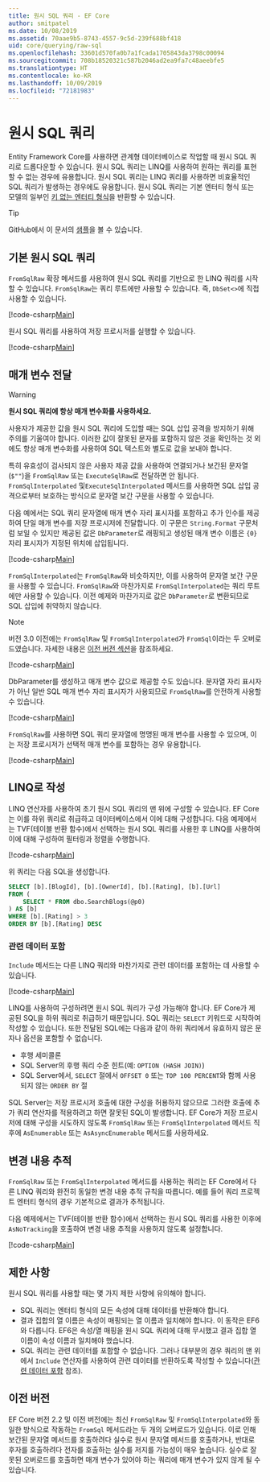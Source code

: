 ```yaml
---
title: 원시 SQL 쿼리 - EF Core
author: smitpatel
ms.date: 10/08/2019
ms.assetid: 70aae9b5-8743-4557-9c5d-239f688bf418
uid: core/querying/raw-sql
ms.openlocfilehash: 33601d570fa0b7a1fcada1705843da3798c00094
ms.sourcegitcommit: 708b18520321c587b2046ad2ea9fa7c48aeebfe5
ms.translationtype: HT
ms.contentlocale: ko-KR
ms.lasthandoff: 10/09/2019
ms.locfileid: "72181983"
---
```

# <a name="raw-sql-queries"></a>원시 SQL 쿼리

Entity Framework Core를 사용하면 관계형 데이터베이스로 작업할 때 원시 SQL 쿼리로 드롭다운할 수 있습니다. 원시 SQL 쿼리는 LINQ를 사용하여 원하는 쿼리를 표현할 수 없는 경우에 유용합니다. 원시 SQL 쿼리는 LINQ 쿼리를 사용하면 비효율적인 SQL 쿼리가 발생하는 경우에도 유용합니다. 원시 SQL 쿼리는 기본 엔터티 형식 또는 모델의 일부인 [키 없는 엔터티 형식](xref:core/modeling/keyless-entity-types)을 반환할 수 있습니다.

> [!TIP]  
> GitHub에서 이 문서의 [샘플](https://github.com/aspnet/EntityFramework.Docs/tree/master/samples/core/Querying/RawSQL/Sample.cs)을 볼 수 있습니다.

## <a name="basic-raw-sql-queries"></a>기본 원시 SQL 쿼리

`FromSqlRaw` 확장 메서드를 사용하여 원시 SQL 쿼리를 기반으로 한 LINQ 쿼리를 시작할 수 있습니다. `FromSqlRaw`는 쿼리 루트에만 사용할 수 있습니다. 즉, `DbSet<>`에 직접 사용할 수 있습니다.

[!code-csharp[Main](../../../samples/core/Querying/RawSQL/Sample.cs#FromSqlRaw)]

원시 SQL 쿼리를 사용하여 저장 프로시저를 실행할 수 있습니다.

[!code-csharp[Main](../../../samples/core/Querying/RawSQL/Sample.cs#FromSqlRawStoredProcedure)]

## <a name="passing-parameters"></a>매개 변수 전달

> [!WARNING]
> **원시 SQL 쿼리에 항상 매개 변수화를 사용하세요.**
>
> 사용자가 제공한 값을 원시 SQL 쿼리에 도입할 때는 SQL 삽입 공격을 방지하기 위해 주의를 기울여야 합니다. 이러한 값이 잘못된 문자를 포함하지 않은 것을 확인하는 것 외에도 항상 매개 변수화를 사용하여 SQL 텍스트와 별도로 값을 보내야 합니다.
>
> 특히 유효성이 검사되지 않은 사용자 제공 값을 사용하여 연결되거나 보간된 문자열(`$""`)을 `FromSqlRaw` 또는 `ExecuteSqlRaw`로 전달하면 안 됩니다. `FromSqlInterpolated` 및`ExecuteSqlInterpolated` 메서드를 사용하면 SQL 삽입 공격으로부터 보호하는 방식으로 문자열 보간 구문을 사용할 수 있습니다.

다음 예에서는 SQL 쿼리 문자열에 매개 변수 자리 표시자를 포함하고 추가 인수를 제공하여 단일 매개 변수를 저장 프로시저에 전달합니다. 이 구문은 `String.Format` 구문처럼 보일 수 있지만 제공된 값은 `DbParameter`로 래핑되고 생성된 매개 변수 이름은 `{0}` 자리 표시자가 지정된 위치에 삽입됩니다.

[!code-csharp[Main](../../../samples/core/Querying/RawSQL/Sample.cs#FromSqlRawStoredProcedureParameter)]

`FromSqlInterpolated`는 `FromSqlRaw`와 비슷하지만, 이를 사용하여 문자열 보간 구문을 사용할 수 있습니다. `FromSqlRaw`와 마찬가지로 `FromSqlInterpolated`는 쿼리 루트에만 사용할 수 있습니다. 이전 예제와 마찬가지로 값은 `DbParameter`로 변환되므로 SQL 삽입에 취약하지 않습니다.

> [!NOTE]
> 버전 3.0 이전에는 `FromSqlRaw` 및 `FromSqlInterpolated`가 `FromSql`이라는 두 오버로드였습니다. 자세한 내용은 [이전 버전 섹션](#previous-versions)을 참조하세요.

[!code-csharp[Main](../../../samples/core/Querying/RawSQL/Sample.cs#FromSqlInterpolatedStoredProcedureParameter)]

DbParameter를 생성하고 매개 변수 값으로 제공할 수도 있습니다. 문자열 자리 표시자가 아닌 일반 SQL 매개 변수 자리 표시자가 사용되므로 `FromSqlRaw`를 안전하게 사용할 수 있습니다.

[!code-csharp[Main](../../../samples/core/Querying/RawSQL/Sample.cs#FromSqlRawStoredProcedureSqlParameter)]

`FromSqlRaw`를 사용하면 SQL 쿼리 문자열에 명명된 매개 변수를 사용할 수 있으며, 이는 저장 프로시저가 선택적 매개 변수를 포함하는 경우 유용합니다.

[!code-csharp[Main](../../../samples/core/Querying/RawSQL/Sample.cs#FromSqlRawStoredProcedureNamedSqlParameter)]

## <a name="composing-with-linq"></a>LINQ로 작성

LINQ 연산자를 사용하여 초기 원시 SQL 쿼리의 맨 위에 구성할 수 있습니다. EF Core는 이를 하위 쿼리로 취급하고 데이터베이스에서 이에 대해 구성합니다. 다음 예제에서는 TVF(테이블 반환 함수)에서 선택하는 원시 SQL 쿼리를 사용한 후 LINQ를 사용하여 이에 대해 구성하여 필터링과 정렬을 수행합니다.

[!code-csharp[Main](../../../samples/core/Querying/RawSQL/Sample.cs#FromSqlInterpolatedComposed)]

위 쿼리는 다음 SQL을 생성합니다.

```sql
SELECT [b].[BlogId], [b].[OwnerId], [b].[Rating], [b].[Url]
FROM (
    SELECT * FROM dbo.SearchBlogs(@p0)
) AS [b]
WHERE [b].[Rating] > 3
ORDER BY [b].[Rating] DESC
```

### <a name="including-related-data"></a>관련 데이터 포함

`Include` 메서드는 다른 LINQ 쿼리와 마찬가지로 관련 데이터를 포함하는 데 사용할 수 있습니다.

[!code-csharp[Main](../../../samples/core/Querying/RawSQL/Sample.cs#FromSqlInterpolatedInclude)]

LINQ를 사용하여 구성하려면 원시 SQL 쿼리가 구성 가능해야 합니다. EF Core가 제공된 SQL을 하위 쿼리로 취급하기 때문입니다. SQL 쿼리는 `SELECT` 키워드로 시작하여 작성할 수 있습니다. 또한 전달된 SQL에는 다음과 같이 하위 쿼리에서 유효하지 않은 문자나 옵션을 포함할 수 없습니다.

- 후행 세미콜론
- SQL Server의 후행 쿼리 수준 힌트(예: `OPTION (HASH JOIN)`)
- SQL Server에서, `SELECT` 절에서 `OFFSET 0` 또는 `TOP 100 PERCENT`와 함께 사용되지 않는 `ORDER BY` 절

SQL Server는 저장 프로시저 호출에 대한 구성을 허용하지 않으므로 그러한 호출에 추가 쿼리 연산자를 적용하려고 하면 잘못된 SQL이 발생합니다. EF Core가 저장 프로시저에 대해 구성을 시도하지 않도록 `FromSqlRaw` 또는 `FromSqlInterpolated` 메서드 직후에 `AsEnumerable` 또는 `AsAsyncEnumerable` 메서드를 사용하세요.

## <a name="change-tracking"></a>변경 내용 추적

`FromSqlRaw` 또는 `FromSqlInterpolated` 메서드를 사용하는 쿼리는 EF Core에서 다른 LINQ 쿼리와 완전히 동일한 변경 내용 추적 규칙을 따릅니다. 예를 들어 쿼리 프로젝트 엔터티 형식의 경우 기본적으로 결과가 추적됩니다.

다음 예제에서는 TVF(테이블 반환 함수)에서 선택하는 원시 SQL 쿼리를 사용한 이후에 `AsNoTracking`을 호출하여 변경 내용 추적을 사용하지 않도록 설정합니다.

[!code-csharp[Main](../../../samples/core/Querying/RawSQL/Sample.cs#FromSqlInterpolatedAsNoTracking)]

## <a name="limitations"></a>제한 사항

원시 SQL 쿼리를 사용할 때는 몇 가지 제한 사항에 유의해야 합니다.

- SQL 쿼리는 엔터티 형식의 모든 속성에 대해 데이터를 반환해야 합니다.
- 결과 집합의 열 이름은 속성이 매핑되는 열 이름과 일치해야 합니다. 이 동작은 EF6와 다릅니다. EF6은 속성/열 매핑을 원시 SQL 쿼리에 대해 무시했고 결과 집합 열 이름이 속성 이름과 일치해야 했습니다.
- SQL 쿼리는 관련 데이터를 포함할 수 없습니다. 그러나 대부분의 경우 쿼리의 맨 위에서 `Include` 연산자를 사용하여 관련 데이터를 반환하도록 작성할 수 있습니다([관련 데이터 포함](#including-related-data) 참조).

## <a name="previous-versions"></a>이전 버전

EF Core 버전 2.2 및 이전 버전에는 최신 `FromSqlRaw` 및 `FromSqlInterpolated`와 동일한 방식으로 작동하는 `FromSql` 메서드라는 두 개의 오버로드가 있습니다. 이로 인해 보간된 문자열 메서드를 호출하려다 실수로 원시 문자열 메서드를 호출하거나, 반대로 후자를 호출하려다 전자를 호출하는 실수를 저지를 가능성이 매우 높습니다. 실수로 잘못된 오버로드를 호출하면 매개 변수가 있어야 하는 쿼리에 매개 변수가 있지 않게 될 수 있습니다.
